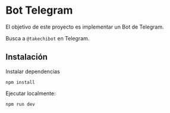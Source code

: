 # Bot Telegram

El objetivo de este proyecto es implementar un Bot de Telegram.

Busca a ```@takechibot``` en Telegram.

## Instalación

Instalar dependencias 
```
npm install
```

Ejecutar localmente:
```
npm run dev
```